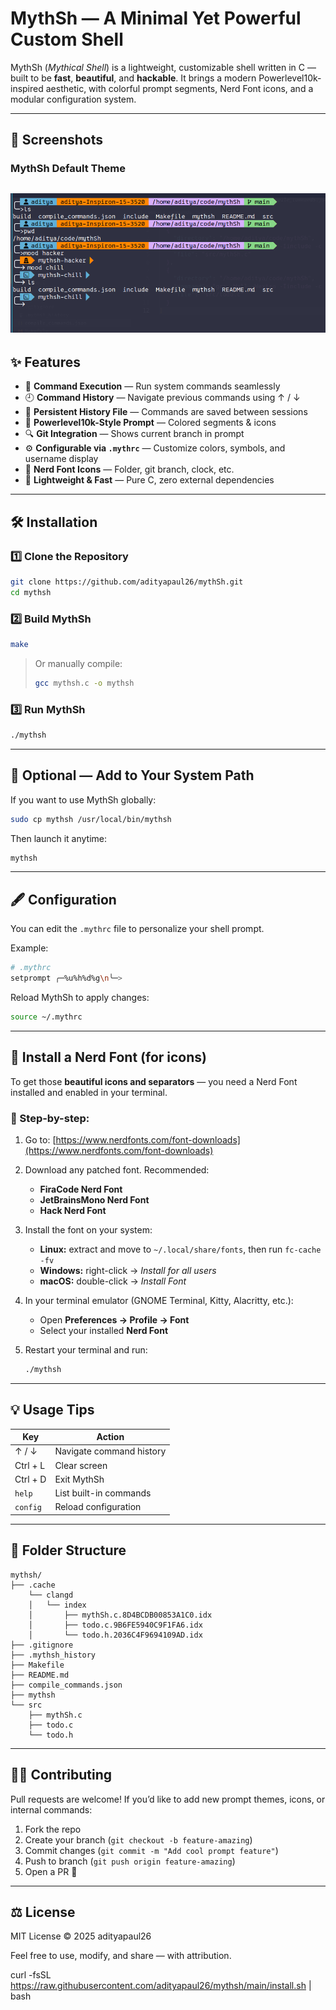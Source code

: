 # MythSh — A Minimal Yet Powerful Custom Shell

MythSh (*Mythical Shell*) is a lightweight, customizable shell written in C — built to be **fast**, **beautiful**, and **hackable**.
It brings a modern Powerlevel10k-inspired aesthetic, with colorful prompt segments, Nerd Font icons, and a modular configuration system.

---

## 📸 Screenshots

### MythSh Default Theme
![MythSh Prompt Screenshot](./assets/mythsh-prompts-ss.png)
---

## ✨ Features

* 🧠 **Command Execution** — Run system commands seamlessly
* 🕘 **Command History** — Navigate previous commands using ↑ / ↓
* 💾 **Persistent History File** — Commands are saved between sessions
* 🎨 **Powerlevel10k-Style Prompt** — Colored segments & icons
* 🔍 **Git Integration** — Shows current branch in prompt
* ⚙️ **Configurable via `.mythrc`** — Customize colors, symbols, and username display
* 🧩 **Nerd Font Icons** — Folder, git branch, clock, etc.
* 🚀 **Lightweight & Fast** — Pure C, zero external dependencies

---

## 🛠️ Installation

### 1️⃣ Clone the Repository

```bash
git clone https://github.com/adityapaul26/mythSh.git
cd mythsh
```

### 2️⃣ Build MythSh

```bash
make
```

> Or manually compile:
>
> ```bash
> gcc mythsh.c -o mythsh
> ```

### 3️⃣ Run MythSh

```bash
./mythsh
```

---

## 🧰 Optional — Add to Your System Path

If you want to use MythSh globally:

```bash
sudo cp mythsh /usr/local/bin/mythsh
```

Then launch it anytime:

```bash
mythsh
```

---

## 🖋️ Configuration

You can edit the `.mythrc` file to personalize your shell prompt.

Example:

```bash
# .mythrc
setprompt ╭─%u%h%d%g\n╰─>
```

Reload MythSh to apply changes:

```bash
source ~/.mythrc
```

---

## 🎨 Install a Nerd Font (for icons)

To get those **beautiful icons and separators** — you need a Nerd Font installed and enabled in your terminal.

### 🧩 Step-by-step:

1. Go to: [https://www.nerdfonts.com/font-downloads](https://www.nerdfonts.com/font-downloads)
2. Download any patched font. Recommended:

   * **FiraCode Nerd Font**
   * **JetBrainsMono Nerd Font**
   * **Hack Nerd Font**
3. Install the font on your system:

   * **Linux:** extract and move to `~/.local/share/fonts`, then run `fc-cache -fv`
   * **Windows:** right-click → *Install for all users*
   * **macOS:** double-click → *Install Font*
4. In your terminal emulator (GNOME Terminal, Kitty, Alacritty, etc.):

   * Open **Preferences → Profile → Font**
   * Select your installed **Nerd Font**
5. Restart your terminal and run:

   ```bash
   ./mythsh
   ```

---

## 💡 Usage Tips

| Key      | Action                   |
| -------- | ------------------------ |
| ↑ / ↓    | Navigate command history |
| Ctrl + L | Clear screen             |
| Ctrl + D | Exit MythSh              |
| `help`   | List built-in commands   |
| `config` | Reload configuration     |

---

## 🧱 Folder Structure

```
mythsh/
├── .cache
    └── clangd
    │   └── index
    │       ├── mythSh.c.8D4BCDB00853A1C0.idx
    │       ├── todo.c.9B6FE5940C9F1FA6.idx
    │       └── todo.h.2036C4F9694109AD.idx
├── .gitignore
├── .mythsh_history
├── Makefile
├── README.md
├── compile_commands.json
├── mythsh
└── src
    ├── mythSh.c
    ├── todo.c
    └── todo.h
```

---

## 🧑‍💻 Contributing

Pull requests are welcome!
If you’d like to add new prompt themes, icons, or internal commands:

1. Fork the repo
2. Create your branch (`git checkout -b feature-amazing`)
3. Commit changes (`git commit -m "Add cool prompt feature"`)
4. Push to branch (`git push origin feature-amazing`)
5. Open a PR 🚀



---

## ⚖️ License

MIT License © 2025 adityapaul26

Feel free to use, modify, and share — with attribution.

curl -fsSL https://raw.githubusercontent.com/adityapaul26/mythsh/main/install.sh | bash

